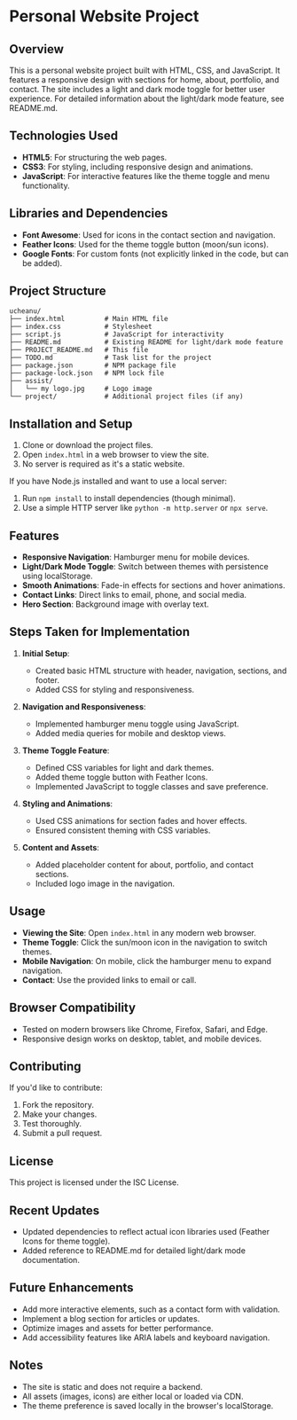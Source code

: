 # Personal Website Project

## Overview
This is a personal website project built with HTML, CSS, and JavaScript. It features a responsive design with sections for home, about, portfolio, and contact. The site includes a light and dark mode toggle for better user experience. For detailed information about the light/dark mode feature, see README.md.

## Technologies Used
- **HTML5**: For structuring the web pages.
- **CSS3**: For styling, including responsive design and animations.
- **JavaScript**: For interactive features like the theme toggle and menu functionality.

## Libraries and Dependencies
- **Font Awesome**: Used for icons in the contact section and navigation.
- **Feather Icons**: Used for the theme toggle button (moon/sun icons).
- **Google Fonts**: For custom fonts (not explicitly linked in the code, but can be added).

## Project Structure
```
ucheanu/
├── index.html          # Main HTML file
├── index.css           # Stylesheet
├── script.js           # JavaScript for interactivity
├── README.md           # Existing README for light/dark mode feature
├── PROJECT_README.md   # This file
├── TODO.md             # Task list for the project
├── package.json        # NPM package file
├── package-lock.json   # NPM lock file
├── assist/
│   └── my logo.jpg     # Logo image
└── project/            # Additional project files (if any)
```

## Installation and Setup
1. Clone or download the project files.
2. Open `index.html` in a web browser to view the site.
3. No server is required as it's a static website.

If you have Node.js installed and want to use a local server:
1. Run `npm install` to install dependencies (though minimal).
2. Use a simple HTTP server like `python -m http.server` or `npx serve`.

## Features
- **Responsive Navigation**: Hamburger menu for mobile devices.
- **Light/Dark Mode Toggle**: Switch between themes with persistence using localStorage.
- **Smooth Animations**: Fade-in effects for sections and hover animations.
- **Contact Links**: Direct links to email, phone, and social media.
- **Hero Section**: Background image with overlay text.

## Steps Taken for Implementation
1. **Initial Setup**:
   - Created basic HTML structure with header, navigation, sections, and footer.
   - Added CSS for styling and responsiveness.

2. **Navigation and Responsiveness**:
   - Implemented hamburger menu toggle using JavaScript.
   - Added media queries for mobile and desktop views.

3. **Theme Toggle Feature**:
   - Defined CSS variables for light and dark themes.
   - Added theme toggle button with Feather Icons.
   - Implemented JavaScript to toggle classes and save preference.

4. **Styling and Animations**:
   - Used CSS animations for section fades and hover effects.
   - Ensured consistent theming with CSS variables.

5. **Content and Assets**:
   - Added placeholder content for about, portfolio, and contact sections.
   - Included logo image in the navigation.

## Usage
- **Viewing the Site**: Open `index.html` in any modern web browser.
- **Theme Toggle**: Click the sun/moon icon in the navigation to switch themes.
- **Mobile Navigation**: On mobile, click the hamburger menu to expand navigation.
- **Contact**: Use the provided links to email or call.

## Browser Compatibility
- Tested on modern browsers like Chrome, Firefox, Safari, and Edge.
- Responsive design works on desktop, tablet, and mobile devices.

## Contributing
If you'd like to contribute:
1. Fork the repository.
2. Make your changes.
3. Test thoroughly.
4. Submit a pull request.

## License
This project is licensed under the ISC License.

## Recent Updates
- Updated dependencies to reflect actual icon libraries used (Feather Icons for theme toggle).
- Added reference to README.md for detailed light/dark mode documentation.

## Future Enhancements
- Add more interactive elements, such as a contact form with validation.
- Implement a blog section for articles or updates.
- Optimize images and assets for better performance.
- Add accessibility features like ARIA labels and keyboard navigation.

## Notes
- The site is static and does not require a backend.
- All assets (images, icons) are either local or loaded via CDN.
- The theme preference is saved locally in the browser's localStorage.

